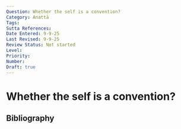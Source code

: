 ```yaml
---
Question: Whether the self is a convention?
Category: Anattā
Tags: 
Sutta References: 
Date Entered: 9-9-25
Last Revised: 9-9-25
Review Status: Not started
Level: 
Priority: 
Number: 
Draft: true
---
```


# Whether the self is a convention?

## Bibliography

<!-- 

Notes:



-->